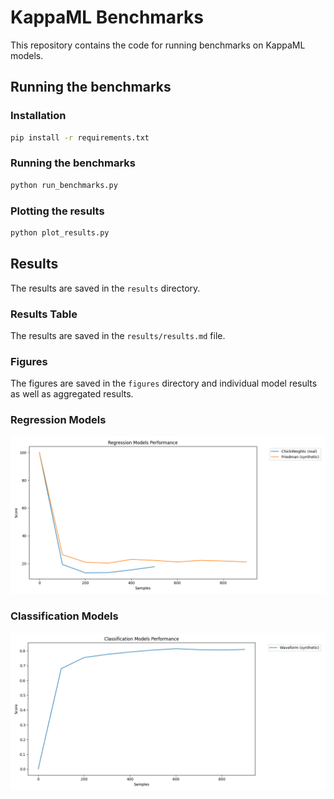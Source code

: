 # KappaML Benchmarks

This repository contains the code for running benchmarks on KappaML models.

## Running the benchmarks

### Installation

```bash
pip install -r requirements.txt
```

### Running the benchmarks

```bash
python run_benchmarks.py
```

### Plotting the results

```bash
python plot_results.py
```

## Results

The results are saved in the `results` directory.

### Results Table

The results are saved in the `results/results.md` file.

### Figures

The figures are saved in the `figures` directory and individual model results as well as aggregated results.

### Regression Models
![Regression Results](figures/regression_results.png)

### Classification Models  
![Classification Results](figures/classification_results.png)


